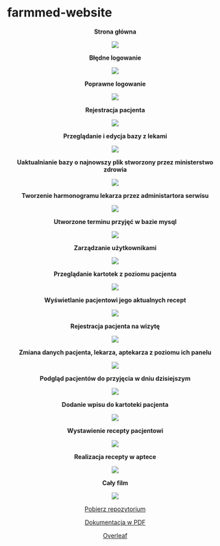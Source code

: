 # farmmed-website
<p align="center">
  <strong>Strona główna</strong>
</p>
<p align="center">
  <img src="gif/1.gif">
</p>
<p align="center">
  <strong>Błędne logowanie</strong>
</p>
<p align="center">
  <img src="gif/2.gif">
</p>
<p align="center">
  <strong>Poprawne logowanie</strong>
</p>
<p align="center">
  <img src="gif/3.gif">
</p>
<p align="center">
  <strong>Rejestracja pacjenta</strong>
</p>
<p align="center">
  <img src="gif/4.gif">
</p>
<p align="center">
  <strong>Przeglądanie i edycja bazy z lekami</strong>
</p>
<p align="center">
  <img src="gif/5.gif">
</p>
<p align="center">
  <strong>Uaktualnianie bazy o najnowszy plik stworzony przez ministerstwo zdrowia</strong>
</p>
<p align="center">
  <img src="gif/6.gif">
</p>
<p align="center">
  <strong>Tworzenie harmonogramu lekarza przez administartora serwisu</strong>
</p>
<p align="center">
  <img src="gif/7.gif">
</p>
<p align="center">
  <strong>Utworzone terminu przyjęć w bazie mysql</strong>
</p>
<p align="center">
  <img src="gif/8.png">
</p>
<p align="center">
  <strong>Zarządzanie użytkownikami</strong>
</p>
<p align="center">
  <img src="gif/9.gif">
</p>
<p align="center">
  <strong>Przeglądanie kartotek z poziomu pacjenta</strong>
</p>
<p align="center">
  <img src="gif/10.gif">
</p>
<p align="center">
  <strong>Wyświetlanie pacjentowi jego aktualnych recept</strong>
</p>
<p align="center">
  <img src="gif/11.gif">
</p>
<p align="center">
  <strong>Rejestracja pacjenta na wizytę</strong>
</p>
<p align="center">
  <img src="gif/12.gif">
</p>
<p align="center">
  <strong>Zmiana danych pacjenta, lekarza, aptekarza z poziomu ich panelu</strong>
</p>
<p align="center">
  <img src="gif/13.gif">
</p>
<p align="center">
  <strong>Podgląd pacjentów do przyjęcia w dniu dzisiejszym</strong>
</p>
<p align="center">
  <img src="gif/14.gif">
</p>
<p align="center">
  <strong>Dodanie wpisu do kartoteki pacjenta</strong>
</p>
<p align="center">
  <img src="gif/15.gif">
</p>
<p align="center">
  <strong>Wystawienie recepty pacjentowi</strong>
</p>
<p align="center">
  <img src="gif/16.gif">
</p>
<p align="center">
  <strong>Realizacja recepty w aptece</strong>
</p>
<p align="center">
  <img src="gif/17.gif">
</p>
<p align="center">
  <strong>Cały film</strong>
<p align="center">
  <a href="https://youtu.be/Wl3RD-9mBJo">
    <img src="gif/Home.png">
  </a>
</p>
<p align="center">
  <a href="https://github.com/antonio-23/farmmed-website/archive/refs/heads/master.zip">Pobierz repozytorium</a>
</p>
<p align="center">
  <a href="dokumentacja/Apteka_i_przychodnia__Dokumentacja_.pdf">Dokumentacja w PDF</a>
</p>
<p align="center">
  <a href="https://www.overleaf.com/read/cddmsxdqbftk">Overleaf</a>
</p>
